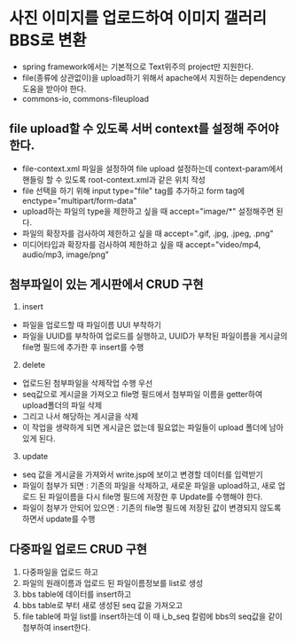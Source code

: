 # 사진 이미지를 업로드하여 이미지 갤러리 BBS로 변환

* spring framework에서는 기본적으로 Text위주의 project만 지원한다.
* file(종류에 상관없이)을 upload하기 위해서 apache에서 지원하는 dependency 도움을 받아야 한다.
* commons-io, commons-fileupload

## file upload할 수 있도록 서버 context를 설정해 주어야 한다.
* file-context.xml 파일을 설정하여 file upload 설정하는데 context-param에서 핸들링 할 수 있도록 root-context.xml과 같은 위치 작성
* file 선택을 하기 위해 input type="file" tag를 추가하고  form tag에 enctype="multipart/form-data"
* upload하는 파일의 type을 제한하고 싶을 때 accept="image/*" 설정해주면 된다.
* 파일의 확장자를 검사하여 제한하고 싶을 때 accept=".gif, .jpg, .jpeg, .png"
* 미디어타입과 확장자를 검사하여 제한하고 싶을 때 accept="video/mp4, audio/mp3, image/png"

## 첨부파일이 있는 게시판에서 CRUD 구현
1. insert
* 파일을 업로드할 때 파일이름 UUI 부착하기
* 파일을 UUID를 부착하여 업로드를 실행하고, UUID가 부착된 파일이름을 게시글의 file명 필드에 추가한 후 insert를 수행

2. delete
* 업로드된 첨부파일을 삭제작업 수행 우선
* seq값으로 게시글을 가져오고 file명 필드에서 첨부파일 이름을 getter하여 upload폴더의 파일 삭제
* 그리고 나서 해당하는 게시글을 삭제
* 이 작업을 생략하게 되면 게시글은 없는데 필요없는 파일들이 upload 폴더에 남아있게 된다. 

3. update
* seq 값을 게시글을 가져와서 write.jsp에 보이고 변경할 데이터를 입력받기
* 파일이 첨부가 되면 : 기존의 파일을 삭제하고, 새로운 파일을 upload하고, 새로 업로드 된 파일이름을 다시 file명 필드에 저장한 후 Update를 수행해야 한다.
* 파일이 첨부가 안되어 있으면 : 기존의 file명 필드에 저장된 값이 변경되지 않도록 하면서 update를 수행

## 다중파일 업로드 CRUD 구현
1. 다중파일을 업로드 하고
2. 파일의 원래이름과 업로드 된 파일이름정보를 list로 생성
3. bbs table에 데이터를 insert하고
4. bbs table로 부터 새로 생성된 seq 값을 가져오고
5. file table에 파일 list를 insert하는데 이 때 i_b_seq 칼럼에 bbs의 seq값을 같이 첨부하여 insert한다.